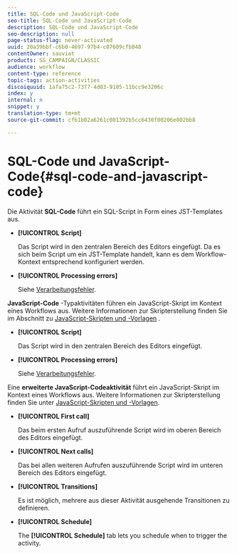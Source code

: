 ```yaml
---
title: SQL-Code und JavaScript-Code
seo-title: SQL-Code und JavaScript-Code
description: SQL-Code und JavaScript-Code
seo-description: null
page-status-flag: never-activated
uuid: 20a39bbf-c6b0-4697-97b4-c07609cfb048
contentOwner: sauviat
products: SG_CAMPAIGN/CLASSIC
audience: workflow
content-type: reference
topic-tags: action-activities
discoiquuid: 1afa75c2-7377-4d03-9105-11bcc9e3206c
index: y
internal: n
snippet: y
translation-type: tm+mt
source-git-commit: cfb1b02a6261c001392b5cc6430f00206e802bb8

---
```



# SQL-Code und JavaScript-Code{#sql-code-and-javascript-code}

Die Aktivität **SQL-Code** führt ein SQL-Script in Form eines JST-Templates aus.

* **[!UICONTROL Script]**

   Das Script wird in den zentralen Bereich des Editors eingefügt. Da es sich beim Script um ein JST-Template handelt, kann es dem Workflow-Kontext entsprechend konfiguriert werden.

* **[!UICONTROL Processing errors]**

   Siehe [Verarbeitungsfehler](../../workflow/using/monitoring-workflow-execution.md#processing-errors).

**JavaScript-Code** -Typaktivitäten führen ein JavaScript-Skript im Kontext eines Workflows aus. Weitere Informationen zur Skripterstellung finden Sie im Abschnitt zu [JavaScript-Skripten und -Vorlagen](../../workflow/using/javascript-scripts-and-templates.md) .

* **[!UICONTROL Script]**

   Das Script wird in den zentralen Bereich des Editors eingefügt.

* **[!UICONTROL Processing errors]**

   Siehe [Verarbeitungsfehler](../../workflow/using/monitoring-workflow-execution.md#processing-errors).

Eine **erweiterte JavaScript-Codeaktivität** führt ein JavaScript-Skript im Kontext eines Workflows aus. Weitere Informationen zur Skripterstellung finden Sie unter [JavaScript-Skripten und -Vorlagen](../../workflow/using/javascript-scripts-and-templates.md).

* **[!UICONTROL First call]**

   Das beim ersten Aufruf auszuführende Script wird im oberen Bereich des Editors eingefügt.

* **[!UICONTROL Next calls]**

   Das bei allen weiteren Aufrufen auszuführende Script wird im unteren Bereich des Editors eingefügt.

* **[!UICONTROL Transitions]**

   Es ist möglich, mehrere aus dieser Aktivität ausgehende Transitionen zu definieren.

* **[!UICONTROL Schedule]**

   The **[!UICONTROL Schedule]** tab lets you schedule when to trigger the activity.

